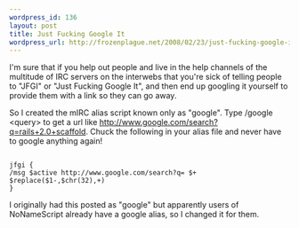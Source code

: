 ```yaml
--- 
wordpress_id: 136
layout: post
title: Just Fucking Google It
wordpress_url: http://frozenplague.net/2008/02/23/just-fucking-google-it/
---
```

I'm sure that if you help out people and live in the help channels of the multitude of IRC servers on the interwebs that you're sick of telling people to "JFGI" or "Just Fucking Google It", and then end up googling it yourself to provide them with a link so they can go away.

So I created the mIRC alias script known only as "google". Type /google &lt;query&gt; to get a url like <a href="http://www.google.com/search?q=rails+2.0+scaffolding">http://www.google.com/search?q=rails+2.0+scaffold</a>. Chuck the following in your alias file and never have to google anything again!

<code>
jfgi {
/msg $active http://www.google.com/search?q= $+ $replace($1-,$chr(32),+)
}
</code>

I originally had this posted as "google" but apparently users of NoNameScript already have a google alias, so I changed it for them.
